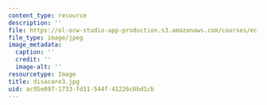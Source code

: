 ```yaml
---
content_type: resource
description: ''
file: https://ol-ocw-studio-app-production.s3.amazonaws.com/courses/ec-721-wheelchair-design-in-developing-countries-spring-2009/ac95e0971733fd11544f41226c6bd1cb_disacare3.jpg
file_type: image/jpeg
image_metadata:
  caption: ''
  credit: ''
  image-alt: ''
resourcetype: Image
title: disacare3.jpg
uid: ac95e097-1733-fd11-544f-41226c6bd1cb
---
```

